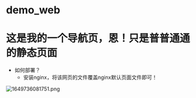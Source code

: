 # demo_web

# 这是我的一个导航页，恩！只是普普通通的静态页面

- 如何部署？
  - 安装nginx，将该网页的文件覆盖nginx默认页面文件即可！


![1649736081751.png](http://image.yjscloud.com/1649736081751.png)
